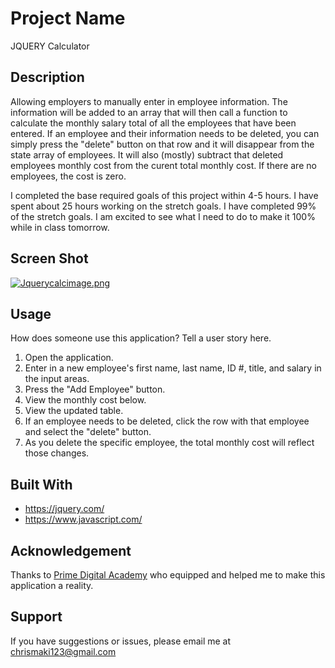 # Project Name
JQUERY Calculator
 
## Description

Allowing employers to manually enter in employee information. The information will be added to an array that will then call a function to calculate the monthly salary total of all the employees that have been entered. If an employee and their information needs to be deleted, you can simply press the "delete" button on that row and it will disappear from the state array of employees. It will also (mostly) subtract that deleted employees monthly cost from the curent total monthly cost. If there are no employees, the cost is zero. 

I completed the base required goals of this project within 4-5 hours. I have spent about 25 hours working on the stretch goals. I have completed 99% of the stretch goals. I am excited to see what I need to do to make it 100% while in class tomorrow. 

## Screen Shot

[![Jquerycalcimage.png](https://i.postimg.cc/Hxtx3v8D/Jquerycalcimage.png)](https://postimg.cc/JDGMzqQP)


## Usage
How does someone use this application? Tell a user story here.

1. Open the application.
2. Enter in a new employee's first name, last name, ID #, title, and salary in the input areas.
3. Press the "Add Employee"  button.
4. View the monthly cost below. 
5. View the updated table.
6. If an employee needs to be deleted, click the row with that employee and select the "delete" button. 
7. As you delete the specific employee, the total monthly cost will reflect those changes.


## Built With

- https://jquery.com/
- https://www.javascript.com/

## Acknowledgement
Thanks to [Prime Digital Academy](www.primeacademy.io) who equipped and helped me to make this application a reality.  

## Support
If you have suggestions or issues, please email me at [chrismaki123@gmail.com](www.google.com)
